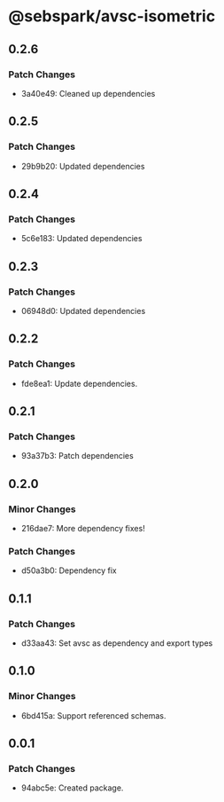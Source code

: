 # @sebspark/avsc-isometric

## 0.2.6

### Patch Changes

- 3a40e49: Cleaned up dependencies

## 0.2.5

### Patch Changes

- 29b9b20: Updated dependencies

## 0.2.4

### Patch Changes

- 5c6e183: Updated dependencies

## 0.2.3

### Patch Changes

- 06948d0: Updated dependencies

## 0.2.2

### Patch Changes

- fde8ea1: Update dependencies.

## 0.2.1

### Patch Changes

- 93a37b3: Patch dependencies

## 0.2.0

### Minor Changes

- 216dae7: More dependency fixes!

### Patch Changes

- d50a3b0: Dependency fix

## 0.1.1

### Patch Changes

- d33aa43: Set avsc as dependency and export types

## 0.1.0

### Minor Changes

- 6bd415a: Support referenced schemas.

## 0.0.1

### Patch Changes

- 94abc5e: Created package.
